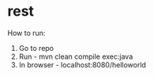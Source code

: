 # rest

How to run:
1. Go to repo
2. Run - mvn clean compile exec:java
3. In browser - localhost:8080/helloworld
